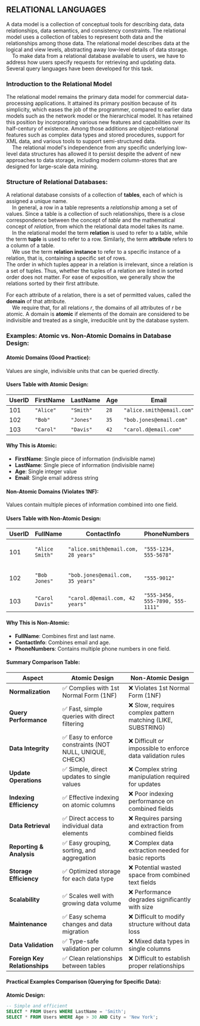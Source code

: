 ## RELATIONAL LANGUAGES
A data model is a collection of conceptual tools for describing data, data relationships, data semantics, and consistency constraints. The relational model uses a collection of tables to represent both data and the relationships among those data. The
relational model describes data at the logical and view levels, abstracting away low-level details of data storage.  
&nbsp;&nbsp;&nbsp;&nbsp;To make data from a relational database available to users, we have to address how users specify requests for retrieving and updating data. Several query languages have been developed for this task.

### Introduction to the Relational Model 
The relational model remains the primary data model for commercial data-processing applications. It attained its primary position because of its simplicity, which eases the job of the programmer, compared to earlier data models such as the network model or the hierarchical model. It has retained this position by incorporating various new features and capabilities over its half-century of existence. Among those additions are object-relational features such as complex data types and stored procedures, support for XML data, and various tools to support semi-structured data.  
&nbsp;&nbsp;&nbsp;&nbsp;The relational model's independence from any specific underlying low-level data structures has allowed it to persist despite the advent of new approaches to data storage, including modern column-stores that are designed for large-scale data mining.

### Structure of Relational Databases:
A relational database consists of a collection of **tables**, each of which is assigned a unique name.  
&nbsp;&nbsp;&nbsp;&nbsp;In general, a row in a table represents a *relationship* among a set of values. Since a table is a collection of such relationships, there is a close correspondence between the concept of *table* and the mathematical concept of *relation*, from which the relational data model takes its name.  
&nbsp;&nbsp;&nbsp;&nbsp;In the relational model the term **relation** is used to refer to a table, while the term **tuple** is used to refer to a row. Similarly, the term **attribute** refers to a column of a table.  
&nbsp;&nbsp;&nbsp;&nbsp;We use the term **relation instance** to refer to a specific instance of a relation, that is, containing a specific set of rows.  
The order in which tuples appear in a relation is irrelevant, since a relation is a set of tuples. Thus, whether the tuples of a relation are listed in sorted order does not matter. For ease of exposition, we generally show the relations sorted by their first attribute.  

For each attribute of a relation, there is a set of permitted values, called the **domain** of that attribute.  
&nbsp;&nbsp;&nbsp;&nbsp;We require that, for all relations *r*, the domains of all attributes of *r* be atomic. A domain is **atomic** if elements of the domain are considered to be indivisible and treated as a single, irreducible unit by the database system.

### Examples: Atomic vs. Non-Atomic Domains in Database Design:
#### Atomic Domains (Good Practice):
Values are single, indivisible units that can be queried directly.

#### Users Table with Atomic Design:
| UserID | FirstName | LastName | Age | Email |
|--------|-----------|----------|-----|-------|
| 101 | `"Alice"` | `"Smith"` | `28` | `"alice.smith@email.com"` |
| 102 | `"Bob"` | `"Jones"` | `35` | `"bob.jones@email.com"` |
| 103 | `"Carol"` | `"Davis"` | `42` | `"carol.d@email.com"` |

#### Why This is Atomic:
- **FirstName**: Single piece of information (indivisible name)
- **LastName**: Single piece of information (indivisible name)  
- **Age**: Single integer value
- **Email**: Single email address string

#### Non-Atomic Domains (Violates 1NF):
Values contain multiple pieces of information combined into one field.

#### Users Table with Non-Atomic Design:
| UserID | FullName | ContactInfo | PhoneNumbers | Address |
|--------|----------|-------------|--------------|---------|
| 101 | `"Alice Smith"` | `"alice.smith@email.com, 28 years"` | `"555-1234, 555-5678"` | `"123 Main St, Springfield, IL, 62701"` |
| 102 | `"Bob Jones"` | `"bob.jones@email.com, 35 years"` | `"555-9012"` | `"456 Oak Ave, Metropolis, NY, 10001"` |
| 103 | `"Carol Davis"` | `"carol.d@email.com, 42 years"` | `"555-3456, 555-7890, 555-1111"` | `"789 Pine Rd, Gotham, NJ, 07001"` |

#### Why This is Non-Atomic:
- **FullName**: Combines first and last name.
- **ContactInfo**: Combines email and age.
- **PhoneNumbers**: Contains multiple phone numbers in one field.

#### Summary Comparison Table:

| Aspect | Atomic Design | Non-Atomic Design |
|--------|---------------|-------------------|
| **Normalization** | ✅ Complies with 1st Normal Form (1NF) | ❌ Violates 1st Normal Form (1NF) |
| **Query Performance** | ✅ Fast, simple queries with direct filtering | ❌ Slow, requires complex pattern matching (LIKE, SUBSTRING) |
| **Data Integrity** | ✅ Easy to enforce constraints (NOT NULL, UNIQUE, CHECK) | ❌ Difficult or impossible to enforce data validation rules |
| **Update Operations** | ✅ Simple, direct updates to single values | ❌ Complex string manipulation required for updates |
| **Indexing Efficiency** | ✅ Effective indexing on atomic columns | ❌ Poor indexing performance on combined fields |
| **Data Retrieval** | ✅ Direct access to individual data elements | ❌ Requires parsing and extraction from combined fields |
| **Reporting & Analysis** | ✅ Easy grouping, sorting, and aggregation | ❌ Complex data extraction needed for basic reports |
| **Storage Efficiency** | ✅ Optimized storage for each data type | ❌ Potential wasted space from combined text fields |
| **Scalability** | ✅ Scales well with growing data volume | ❌ Performance degrades significantly with size |
| **Maintenance** | ✅ Easy schema changes and data migration | ❌ Difficult to modify structure without data loss |
| **Data Validation** | ✅ Type-safe validation per column | ❌ Mixed data types in single columns |
| **Foreign Key Relationships** | ✅ Clean relationships between tables | ❌ Difficult to establish proper relationships |

#### Practical Examples Comparison (Querying for Specific Data):
**Atomic Design:**
```sql
-- Simple and efficient
SELECT * FROM Users WHERE LastName = 'Smith';
SELECT * FROM Users WHERE Age > 30 AND City = 'New York';
```
